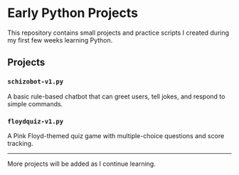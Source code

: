 # Early Python Projects

This repository contains small projects and practice scripts I created during my first few weeks learning Python.

## Projects

### `schizobot-v1.py`
A basic rule-based chatbot that can greet users, tell jokes, and respond to simple commands.

### `floydquiz-v1.py`
A Pink Floyd-themed quiz game with multiple-choice questions and score tracking.

---

More projects will be added as I continue learning.
